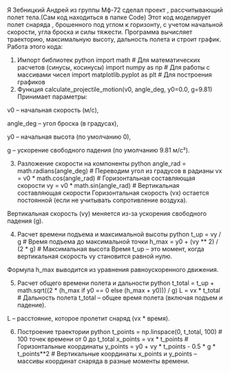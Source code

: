 Я Зебницкий Андрей из группы Мф-72 сделал проект , рассчитывающий полет тела.(Сам код находиться в папке Code)
Этот код моделирует полет снаряда , брошенного под углом к горизонту, с учетом начальной скорости, угла броска и силы тяжести. Программа вычисляет траекторию, максимальную высоту, дальность полета и строит график.
Работа этого кода:
1. Импорт библиотек
python
import math          # Для математических расчетов (синусы, косинусы)
import numpy as np   # Для работы с массивами чисел
import matplotlib.pyplot as plt  # Для построения графиков
2. Функция calculate_projectile_motion(v0, angle_deg, y0=0.0, g=9.81)
Принимает параметры:

v0 – начальная скорость (м/с),

angle_deg – угол броска (в градусах),

y0 – начальная высота (по умолчанию 0),

g – ускорение свободного падения (по умолчанию 9.81 м/с²).

3. Разложение скорости на компоненты
python
angle_rad = math.radians(angle_deg)  # Переводим угол из градусов в радианы
vx = v0 * math.cos(angle_rad)        # Горизонтальная составляющая скорости
vy = v0 * math.sin(angle_rad)        # Вертикальная составляющая скорости
Горизонтальная скорость (vx) остается постоянной (если не учитывать сопротивление воздуха).

Вертикальная скорость (vy) меняется из-за ускорения свободного падения (g).

4. Расчет времени подъема и максимальной высоты
python
t_up = vy / g  # Время подъема до максимальной точки
h_max = y0 + (vy ** 2) / (2 * g)  # Максимальная высота
Время t_up – это момент, когда вертикальная скорость vy становится равной нулю.

Формула h_max выводится из уравнения равноускоренного движения.

5. Расчет общего времени полета и дальности
python
t_total = t_up + math.sqrt((2 * (h_max if y0 == 0 else (h_max + y0))) / g)
L = vx * t_total  # Дальность полета
t_total – общее время полета (включая подъем и падение).

L – расстояние, которое пролетит снаряд (vx * время).

6. Построение траектории
python
t_points = np.linspace(0, t_total, 100)  # 100 точек времени от 0 до t_total
x_points = vx * t_points  # Горизонтальные координаты
y_points = y0 + vy * t_points - 0.5 * g * t_points**2  # Вертикальные координаты
x_points и y_points – массивы координат снаряда в разные моменты времени.


